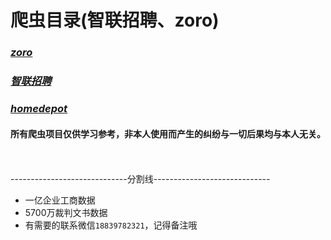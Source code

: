 # 爬虫目录(智联招聘、zoro)

### ***[zoro](projects/zoro_spider)***
### ***[智联招聘](projects/zhilian)***
### ***[homedepot](projects/homedepot)***


#### 所有爬虫项目仅供学习参考，非本人使用而产生的纠纷与一切后果均与本人无关。

\
\
-----------------------------分割线-----------------------------
* 一亿企业工商数据
* 5700万裁判文书数据
* 有需要的联系微信`18839782321`，记得备注哦